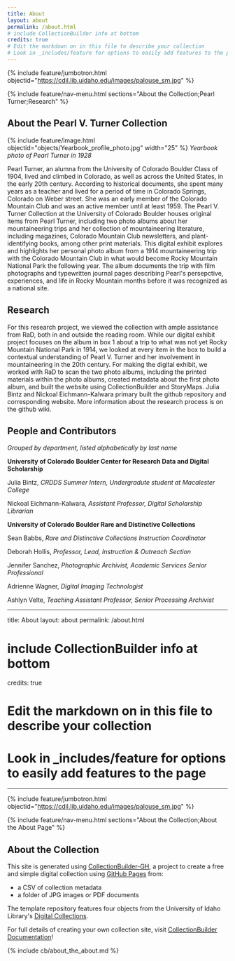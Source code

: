 ```yaml
---
title: About
layout: about
permalink: /about.html
# include CollectionBuilder info at bottom
credits: true
# Edit the markdown on in this file to describe your collection
# Look in _includes/feature for options to easily add features to the page
---
```


{% include feature/jumbotron.html objectid="https://cdil.lib.uidaho.edu/images/palouse_sm.jpg" %}

{% include feature/nav-menu.html sections="About the Collection;Pearl Turner;Research" %}

## About the Pearl V. Turner Collection

{% include feature/image.html objectid="objects/Yearbook_profile_photo.jpg" width="25" %}
_Yearbook photo of Pearl Turner in 1928_

 Pearl Turner, an alumna from the University of Colorado Boulder Class of 1904, lived and climbed in Colorado, as well as across the United States, in the early 20th century. According to historical documents, she spent many years as a teacher and lived for a period of time in Colorado Springs, Colorado on Weber street. She was an early member of the Colorado Mountain Club and was an active member until at least 1959. The Pearl V. Turner Collection at the University of Colorado Boulder houses original items from Pearl Turner, including two photo albums about her mountaineering trips and her collection of mountaineering literature, including magazines, Colorado Mountain Club newsletters, and plant-identifying books, among other print materials. This digital exhibit explores and highlights her personal photo album from a 1914 mountaineering trip with the Colorado Mountain Club in what would become Rocky Mountain National Park the following year. The album documents the trip with film photographs and typewritten journal pages describing Pearl's persepctive, experiences, and life in Rocky Mountain months before it was recognized as a national site.




## Research
For this research project, we viewed the collection with ample assistance from RaD, both in and outside the reading room. While our digital exhibit project focuses on the album in box 1 about a trip to what was not yet Rocky Mountain National Park in 1914, we looked at every item in the box to build a contextual understanding of Pearl V. Turner and her involvement in mountaineering in the 20th century. For making the digital exhibit, we worked with RaD to scan the two photo albums, including the printed materials within the photo albums, created metadata about the first photo album, and built the website using CollectionBuilder and StoryMaps. Julia Bintz and Nickoal Eichmann-Kalwara primary built the github repository and corresponding website. More information about the research process is on the github wiki. 

## People and Contributors 

_Grouped by department, listed alphabetically by last name_

**University of Colorado Boulder Center for Research Data and Digital Scholarship**

Julia Bintz, _CRDDS Summer Intern, Undergradute student at Macalester College_

Nickoal Eichmann-Kalwara, _Assistant Professor, Digital Scholarship Librarian_



**University of Colorado Boulder Rare and Distinctive Collections**

Sean Babbs, _Rare and Distinctive Collections Instruction Coordinator_

Deborah Hollis, _Professor, Lead, Instruction & Outreach Section_

Jennifer Sanchez, _Photographic Archivist, Academic Services Senior Professional_

Adrienne Wagner, _Digital Imaging Technologist_

Ashlyn Velte, _Teaching Assistant Professor, Senior Processing Archivist_












---
title: About
layout: about
permalink: /about.html
# include CollectionBuilder info at bottom
credits: true
# Edit the markdown on in this file to describe your collection
# Look in _includes/feature for options to easily add features to the page
---

{% include feature/jumbotron.html objectid="https://cdil.lib.uidaho.edu/images/palouse_sm.jpg" %}

{% include feature/nav-menu.html sections="About the Collection;About the About Page" %}

## About the Collection

This site is generated using [CollectionBuilder-GH](https://collectionbuilding.github.io/gh/), a project to create a free and simple digital collection using [GitHub Pages](https://pages.github.com/) from: 

- a CSV of collection metadata
- a folder of JPG images or PDF documents

The template repository features four objects from the University of Idaho Library's [Digital Collections](https://www.lib.uidaho.edu/digital). 

For full details of creating your own collection site, visit [CollectionBuilder Documentation](https://collectionbuilder.github.io/cb-docs/)!

<!-- IMPORTANT!!! DELETE this comment and the include below when you are finished editing this page for your collection. The include below introduces about page features. They will show up on your collection's about page until you delete it.  -->
{% include cb/about_the_about.md %} 
